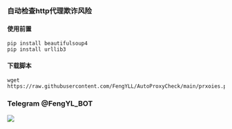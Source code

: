 ### 自动检查http代理欺诈风险
#### 使用前置
```
pip install beautifulsoup4
pip install urllib3
```
#### 下载脚本
```
wget https://raw.githubusercontent.com/FengYLL/AutoProxyCheck/main/prxoies.py
```

### Telegram @FengYL_BOT
![](https://raw.githubusercontent.com/FengYLL/AutoProxyCheck/main/e.g.jpg)
